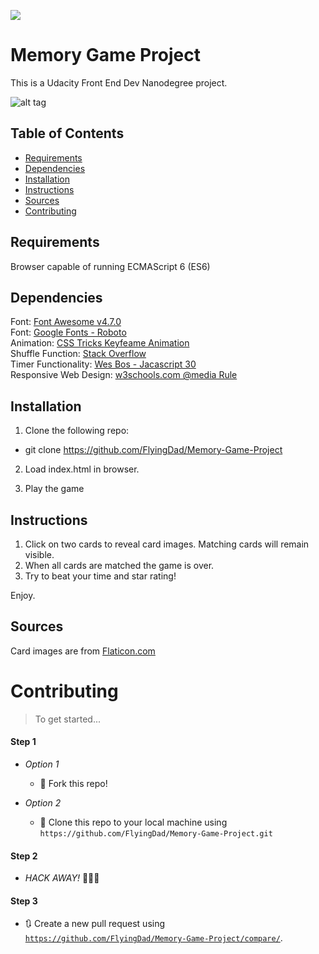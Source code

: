 ![](https://img.shields.io/badge/JavaScript-ES6-green.svg)

# Memory Game Project

This is a Udacity Front End Dev Nanodegree project.

![alt tag](http://michaelgkroth.com/img/memory.png "Memory Card Matching Game")

## Table of Contents

* [Requirements](#requirements)
* [Dependencies](#dependencies)
* [Installation](#installation)
* [Instructions](#instructions)
* [Sources](#sources)
* [Contributing](#contributing)

## Requirements
Browser capable of running ECMAScript 6 (ES6)

## Dependencies  

Font: [Font Awesome v4.7.0](https://fontawesome.com/v4.7.0/)  
Font: [Google Fonts - Roboto](https://fonts.google.com/specimen/Roboto)  
Animation: [CSS Tricks Keyfeame Animation](https://css-tricks.com/snippets/css/shake-css-keyframe-animation/)  
Shuffle Function: [Stack Overflow](http://stackoverflow.com/a/2450976)  
Timer Functionality: [Wes Bos - Jacascript 30](https://github.com/wesbos/JavaScript30/tree/master/29%20-%20Countdown%20Timer)  
Responsive Web Design: [w3schools.com @media Rule](https://www.w3schools.com/cssref/css3_pr_mediaquery.asp)  

## Installation

1. Clone the following repo: 
  * git clone https://github.com/FlyingDad/Memory-Game-Project

2. Load index.html in browser.

3. Play the game

## Instructions

1. Click on two cards to reveal card images. Matching cards will remain visible. 
2. When all cards are matched the game is over.
3. Try to beat your time and star rating!

Enjoy.

## Sources
Card images are from [Flaticon.com](https://www.flaticon.com/packs/summertime-holidays)
# Contributing

> To get started...

#### Step 1

- *Option 1*
    - 🍴 Fork this repo!

- *Option 2*
    - 👯 Clone this repo to your local machine using `https://github.com/FlyingDad/Memory-Game-Project.git`

#### Step 2

- *HACK AWAY!* 🔨🔨🔨

#### Step 3

- 🔃 Create a new pull request using <a href="https://github.com/FlyingDad/Memory-Game-Project/compare/" target="_blank">`https://github.com/FlyingDad/Memory-Game-Project/compare/`</a>.
